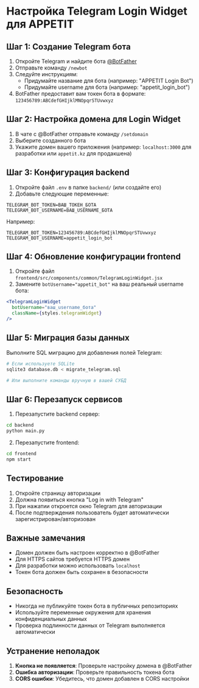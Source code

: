 # Настройка Telegram Login Widget для APPETIT

## Шаг 1: Создание Telegram бота

1. Откройте Telegram и найдите бота [@BotFather](https://t.me/botfather)
2. Отправьте команду `/newbot`
3. Следуйте инструкциям:
   - Придумайте название для бота (например: "APPETIT Login Bot")
   - Придумайте username для бота (например: "appetit_login_bot")
4. BotFather предоставит вам токен бота в формате: `123456789:ABCdefGHIjklMNOpqrSTUvwxyz`

## Шаг 2: Настройка домена для Login Widget

1. В чате с @BotFather отправьте команду `/setdomain`
2. Выберите созданного бота
3. Укажите домен вашего приложения (например: `localhost:3000` для разработки или `appetit.kz` для продакшена)

## Шаг 3: Конфигурация backend

1. Откройте файл `.env` в папке `backend/` (или создайте его)
2. Добавьте следующие переменные:

```env
TELEGRAM_BOT_TOKEN=ВАШ_ТОКЕН_БОТА
TELEGRAM_BOT_USERNAME=ВАШ_USERNAME_БОТА
```

Например:
```env
TELEGRAM_BOT_TOKEN=123456789:ABCdefGHIjklMNOpqrSTUvwxyz
TELEGRAM_BOT_USERNAME=appetit_login_bot
```

## Шаг 4: Обновление конфигурации frontend

1. Откройте файл `frontend/src/components/common/TelegramLoginWidget.jsx`
2. Замените `botUsername="appetit_bot"` на ваш реальный username бота:

```jsx
<TelegramLoginWidget 
  botUsername="ваш_username_бота" 
  className={styles.telegramWidget}
/>
```

## Шаг 5: Миграция базы данных

Выполните SQL миграцию для добавления полей Telegram:

```bash
# Если используете SQLite
sqlite3 database.db < migrate_telegram.sql

# Или выполните команды вручную в вашей СУБД
```

## Шаг 6: Перезапуск сервисов

1. Перезапустите backend сервер:
```bash
cd backend
python main.py
```

2. Перезапустите frontend:
```bash
cd frontend
npm start
```

## Тестирование

1. Откройте страницу авторизации
2. Должна появиться кнопка "Log in with Telegram"
3. При нажатии откроется окно Telegram для авторизации
4. После подтверждения пользователь будет автоматически зарегистрирован/авторизован

## Важные замечания

- Домен должен быть настроен корректно в @BotFather
- Для HTTPS сайтов требуется HTTPS домен
- Для разработки можно использовать `localhost`
- Токен бота должен быть сохранен в безопасности

## Безопасность

- Никогда не публикуйте токен бота в публичных репозиториях
- Используйте переменные окружения для хранения конфиденциальных данных
- Проверка подлинности данных от Telegram выполняется автоматически

## Устранение неполадок

1. **Кнопка не появляется**: Проверьте настройку домена в @BotFather
2. **Ошибка авторизации**: Проверьте правильность токена бота
3. **CORS ошибки**: Убедитесь, что домен добавлен в CORS настройки

